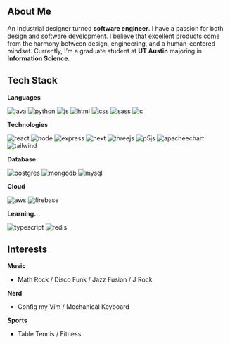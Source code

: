 ## About Me

An Industrial designer turned **software engineer**. I have a passion for both design and software development. I believe that excellent products come from the harmony between design, engineering, and a human-centered mindset. Currently, I’m a graduate student at **UT Austin** majoring in **Information Science**.


## Tech Stack

**Languages**

![java](https://img.shields.io/badge/-java-black?logo=java&style=for-the-badge)
![python](https://img.shields.io/badge/-python-black?logo=python&style=for-the-badge)
![js](https://img.shields.io/badge/-Javascript-black?logo=javascript&style=for-the-badge)
![html](https://img.shields.io/badge/-html-black?logo=html5&style=for-the-badge)
![css](https://img.shields.io/badge/-css3-black?logo=css3&style=for-the-badge)
![sass](https://img.shields.io/badge/-sass-black?logo=sass&style=for-the-badge)
![c](https://img.shields.io/badge/-c-black?logo=c&style=for-the-badge)

**Technologies**

![react](https://img.shields.io/badge/-ReactJS-black?logo=react&style=for-the-badge)
![node](https://img.shields.io/badge/-NodeJS-black?logo=Node.js&style=for-the-badge)
![express](https://img.shields.io/badge/-ExpressJS-black?logo=express&style=for-the-badge)
![next](https://img.shields.io/badge/-NextJS-black?logo=Next.js&style=for-the-badge)
![threejs](https://img.shields.io/badge/-threejs-black?logo=three.js&style=for-the-badge)
![p5js](https://img.shields.io/badge/-p5js-black?logo=p5.js&style=for-the-badge)
![apacheechart](https://img.shields.io/badge/-apache_echarts-black?logo=apacheecharts&style=for-the-badge)
![tailwind](https://img.shields.io/badge/-tailwind_CSS-black?logo=tailwindcss&style=for-the-badge)


**Database**

![postgres](https://img.shields.io/badge/-postgresql-black?logo=postgresql&style=for-the-badge)
![mongodb](https://img.shields.io/badge/-mongodb-black?logo=mongodb&style=for-the-badge)
![mysql](https://img.shields.io/badge/-mysql-black?logo=mysql&style=for-the-badge)

**Cloud**

![aws](https://img.shields.io/badge/-aws-black?logo=amazonaws&style=for-the-badge)
![firebase](https://img.shields.io/badge/-firebase-black?logo=firebase&style=for-the-badge)

**Learning...**

![typescript](https://img.shields.io/badge/-typescript-black?logo=typescript&style=for-the-badge)
![redis](https://img.shields.io/badge/-redis-black?logo=redis&style=for-the-badge)

## Interests

**Music**
- Math Rock / Disco Funk / Jazz Fusion / J Rock

**Nerd**
- Config my Vim / Mechanical Keyboard

**Sports**
- Table Tennis / Fitness

